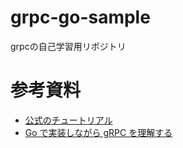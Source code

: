 # grpc-go-sample
grpcの自己学習用リポジトリ

# 参考資料
- [公式のチュートリアル](https://grpc.io/docs/tutorials/basic/go/)
- [Go で実装しながら gRPC を理解する](https://reboooot.net/post/hello-grpc/)

